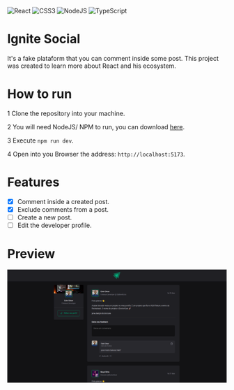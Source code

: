 ![React](https://img.shields.io/badge/react-%2320232a.svg?style=for-the-badge&logo=react&logoColor=%2361DAFB) ![CSS3](https://img.shields.io/badge/css3-%231572B6.svg?style=for-the-badge&logo=css3&logoColor=white) ![NodeJS](https://img.shields.io/badge/node.js-6DA55F?style=for-the-badge&logo=node.js&logoColor=white) ![TypeScript](https://img.shields.io/badge/typescript-%23007ACC.svg?style=for-the-badge&logo=typescript&logoColor=white)

# Ignite Social

It's a fake plataform that you can comment inside some post. This project was created to learn more about React and his ecosystem.

# How to run

1 Clone the repository into your machine.

2 You will need NodeJS/ NPM to run, you can download [here](https://nodejs.org/en).

3 Execute `npm run dev`.

4 Open into you Browser the address: ``http://localhost:5173``.

# Features

- [x] Comment inside a created post.
- [x] Exclude comments from a post.
- [ ] Create a new post.
- [ ] Edit the developer profile.

# Preview
![frontend](/assets/frontend.png)